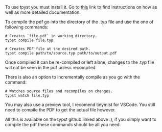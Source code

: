 To use tpyst you must install it.
Go to [this](https://github.com/typst/typst) link to find instructions on how as well as more detailed documentation.

To compile the pdf go into the directory of the .typ file and use the one of following commands:
```
# Creates `file.pdf` in working directory.
typst compile file.typ

# Creates PDF file at the desired path.
typst compile path/to/source.typ path/to/output.pdf
```
Once compiled it can be re-compiled or left alone, changes to the .typ file will not be seen in the pdf unless recompiled 

There is also an option to incrementally compile as you go with the command:
```
# Watches source files and recompiles on changes.
typst watch file.typ
```
You may also use a preview tool, I recomend tinymist for VSCode. You still need to compile the PDF to get the actual file however.

All this is available on the typst github linked above :), if you simply want to compile the pdf these commands should be all you need.
